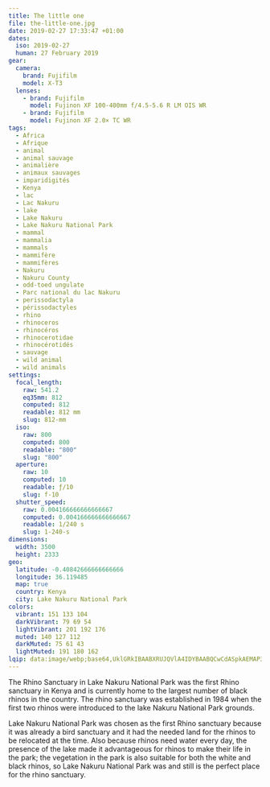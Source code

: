 ```yaml
---
title: The little one
file: the-little-one.jpg
date: 2019-02-27 17:33:47 +01:00
dates:
  iso: 2019-02-27
  human: 27 February 2019
gear:
  camera:
    brand: Fujifilm
    model: X-T3
  lenses:
    - brand: Fujifilm
      model: Fujinon XF 100-400mm f/4.5-5.6 R LM OIS WR
    - brand: Fujifilm
      model: Fujinon XF 2.0× TC WR
tags:
  - Africa
  - Afrique
  - animal
  - animal sauvage
  - animalière
  - animaux sauvages
  - imparidigités
  - Kenya
  - lac
  - Lac Nakuru
  - lake
  - Lake Nakuru
  - Lake Nakuru National Park
  - mammal
  - mammalia
  - mammals
  - mammifère
  - mammifères
  - Nakuru
  - Nakuru County
  - odd-toed ungulate
  - Parc national du lac Nakuru
  - perissodactyla
  - périssodactyles
  - rhino
  - rhinoceros
  - rhinocéros
  - rhinocerotidae
  - rhinocérotidés
  - sauvage
  - wild animal
  - wild animals
settings:
  focal_length:
    raw: 541.2
    eq35mm: 812
    computed: 812
    readable: 812 mm
    slug: 812-mm
  iso:
    raw: 800
    computed: 800
    readable: "800"
    slug: "800"
  aperture:
    raw: 10
    computed: 10
    readable: ƒ/10
    slug: f-10
  shutter_speed:
    raw: 0.004166666666666667
    computed: 0.004166666666666667
    readable: 1/240 s
    slug: 1-240-s
dimensions:
  width: 3500
  height: 2333
geo:
  latitude: -0.40842666666666666
  longitude: 36.119485
  map: true
  country: Kenya
  city: Lake Nakuru National Park
colors:
  vibrant: 151 133 104
  darkVibrant: 79 69 54
  lightVibrant: 201 192 176
  muted: 140 127 112
  darkMuted: 75 61 43
  lightMuted: 191 180 162
lqip: data:image/webp;base64,UklGRkIBAABXRUJQVlA4IDYBAABQCwCdASpkAEMAP3GoxFm0v7C6sHR7S/AuCWdtOV0ydCX3ESQsuc/7nn10fo3ksg7V0KD8H4fW9Hpy/L42WL2fTOG8tRoua/ybfgM3MRsF4V/2W2nVlsD3L6ooQAUL2HK7jWgAyzb2QtTFbf9aa3TrtHXeSoM8qk9FQkyQPphu0JyYgEbSkZpBaD9Fh6s5q5VQHT22P8WJFBc53uSGHdMPoTJsYn4Z9cMqflJ67+Q3T0IF3KVTF4rco1SdZjnVWavMqr4lxDw4ylFzU0iJGr+yf/yC2JL+uGq08Yi8rLle2rXuZhpwzwk23uhbExkb1nokRMV+BTx4Z2w1y40ih+eJA8ti9jl2iULi1JhB2oEnVq3/LG5+jI1+73ckMfcnlm4K5qiFrkGfjff6QmsFvvNwmrNNDAAA
---
```


The Rhino Sanctuary in Lake Nakuru National Park was the first Rhino sanctuary in Kenya and is currently home to the largest number of black rhinos in the country. The rhino sanctuary was established in 1984 when the first two rhinos were introduced to the lake Nakuru National Park grounds.

Lake Nakuru National Park was chosen as the first Rhino sanctuary because it was already a bird sanctuary and it had the needed land for the rhinos to be relocated at the time. Also because rhinos need water every day, the presence of the lake made it advantageous for rhinos to make their life in the park; the vegetation in the park is also suitable for both the white and black rhinos, so Lake Nakuru National Park was and still is the perfect place for the rhino sanctuary.
